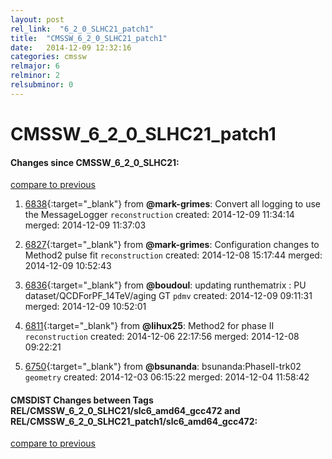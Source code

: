 ```yaml
---
layout: post
rel_link:  "6_2_0_SLHC21_patch1"
title:  "CMSSW_6_2_0_SLHC21_patch1"
date:   2014-12-09 12:32:16
categories: cmssw
relmajor: 6
relminor: 2
relsubminor: 0
---
```


# CMSSW_6_2_0_SLHC21_patch1
#### Changes since CMSSW_6_2_0_SLHC21:

[compare to previous](https://github.com/cms-sw/cmssw/compare/CMSSW_6_2_0_SLHC21...CMSSW_6_2_0_SLHC21_patch1)



1. [6838](http://github.com/cms-sw/cmssw/pull/6838){:target="_blank"}  from **@mark-grimes**: Convert all logging to use the MessageLogger `reconstruction`  created: 2014-12-09 11:34:14 merged: 2014-12-09 11:37:03

2. [6827](http://github.com/cms-sw/cmssw/pull/6827){:target="_blank"}  from **@mark-grimes**: Configuration changes to Method2 pulse fit `reconstruction`  created: 2014-12-08 15:17:44 merged: 2014-12-09 10:52:43

3. [6836](http://github.com/cms-sw/cmssw/pull/6836){:target="_blank"}  from **@boudoul**: updating runthematrix : PU dataset/QCDForPF_14TeV/aging GT `pdmv`  created: 2014-12-09 09:11:31 merged: 2014-12-09 10:52:01

4. [6811](http://github.com/cms-sw/cmssw/pull/6811){:target="_blank"}  from **@lihux25**: Method2 for phase II `reconstruction`  created: 2014-12-06 22:17:56 merged: 2014-12-08 09:22:21

5. [6750](http://github.com/cms-sw/cmssw/pull/6750){:target="_blank"}  from **@bsunanda**: bsunanda:PhaseII-trk02 `geometry`  created: 2014-12-03 06:15:22 merged: 2014-12-04 11:58:42

#### CMSDIST Changes between Tags REL/CMSSW_6_2_0_SLHC21/slc6_amd64_gcc472 and REL/CMSSW_6_2_0_SLHC21_patch1/slc6_amd64_gcc472:

[compare to previous](https://github.com/cms-sw/cmsdist/compare/REL/CMSSW_6_2_0_SLHC21/slc6_amd64_gcc472...REL/CMSSW_6_2_0_SLHC21_patch1/slc6_amd64_gcc472)


